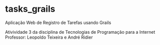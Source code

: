 # tasks_grails

Aplicação Web de Registro de Tarefas usando Grails

Ativividade 3 da disciplina de Tecnologias de Programação para a Internet
Professor: Leopoldo Teixeira e André Ridier
